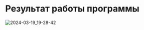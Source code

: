 # Результат работы программы
![2024-03-19_19-28-42](https://github.com/vantedi/rvi_practice_3/assets/82594287/514dd20e-de81-4a53-9a53-b3df032326a7)

